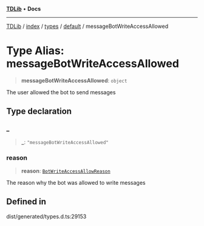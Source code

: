 [**TDLib**](../../../../../../README.md) • **Docs**

***

[TDLib](../../../../../../modules.md) / [index](../../../../../README.md) / [types](../../../README.md) / [default](../README.md) / messageBotWriteAccessAllowed

# Type Alias: messageBotWriteAccessAllowed

> **messageBotWriteAccessAllowed**: `object`

The user allowed the bot to send messages

## Type declaration

### \_

> **\_**: `"messageBotWriteAccessAllowed"`

### reason

> **reason**: [`BotWriteAccessAllowReason`](BotWriteAccessAllowReason.md)

The reason why the bot was allowed to write messages

## Defined in

dist/generated/types.d.ts:29153
